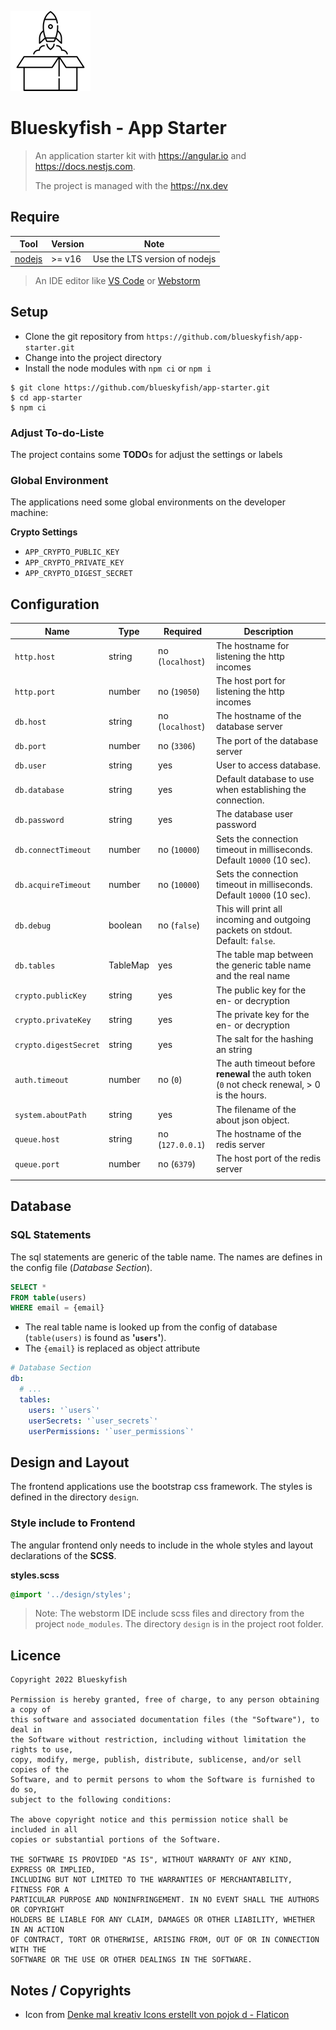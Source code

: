 
![Blueskyfish - App Starter](docs/assets/logo/128x128.png)

# Blueskyfish - App Starter

> An application starter kit with <https://angular.io> and <https://docs.nestjs.com>.
>
> The project is managed with the <https://nx.dev>


## Require

| Tool                         | Version | Note                          |
|------------------------------|---------|-------------------------------|
| [nodejs](https://nodejs.org) | >= v16  | Use the LTS version of nodejs |

> An IDE editor like [VS Code](https://code.visualstudio.com/) or [Webstorm](https://www.jetbrains.com/webstorm/)


## Setup

* Clone the git repository from `https://github.com/blueskyfish/app-starter.git`
* Change into the project directory
* Install the node modules with `npm ci` or `npm i`

```shell
$ git clone https://github.com/blueskyfish/app-starter.git
$ cd app-starter
$ npm ci
```

### Adjust To-do-Liste

The project contains some **TODO**s for adjust the settings or labels

### Global Environment

The applications need some global environments on the developer machine:

**Crypto Settings**

* `APP_CRYPTO_PUBLIC_KEY`
* `APP_CRYPTO_PRIVATE_KEY`
* `APP_CRYPTO_DIGEST_SECRET`



## Configuration

| Name                  | Type     | Required         | Description                                                                                  |
|-----------------------|----------|------------------|----------------------------------------------------------------------------------------------|
| `http.host`           | string   | no (`localhost`) | The hostname for listening the http incomes                                                  |
| `http.port`           | number   | no (`19050`)     | The host port for listening the http incomes                                                 |
| `db.host`             | string   | no (`localhost`) | The hostname of the database server                                                          |
| `db.port`             | number   | no (`3306`)      | The port of the database server                                                              |
| `db.user`             | string   | yes              | User to access database.                                                                     |
| `db.database`         | string   | yes              | Default database to use when establishing the connection.                                    |
| `db.password`         | string   | yes              | The database user password                                                                   |
| `db.connectTimeout`   | number   | no (`10000`)     | Sets the connection timeout in milliseconds. Default `10000` (10 sec).                       |
| `db.acquireTimeout`   | number   | no (`10000`)     | Sets the connection timeout in milliseconds. Default `10000` (10 sec).                       |
| `db.debug`            | boolean  | no (`false`)     | This will print all incoming and outgoing packets on stdout. Default: `false`.               |
| `db.tables`           | TableMap | yes              | The table map between the generic table name and the real name                               |
| `crypto.publicKey`    | string   | yes              | The public key for the en- or decryption                                                     |
| `crypto.privateKey`   | string   | yes              | The private key for the en- or decryption                                                    |
| `crypto.digestSecret` | string   | yes              | The salt for the hashing an string                                                           |
| `auth.timeout`        | number   | no (`0`)         | The auth timeout before **renewal** the auth token (`0` not check renewal, > 0 is the hours. |
| `system.aboutPath`    | string   | yes              | The filename of the about json object.                                                       |
| `queue.host`          | string   | no (`127.0.0.1`) | The hostname of the redis server                                                             |
| `queue.port`          | number   | no (`6379`)      | The host port of the redis server                                                            |
|                       |          |                  |                                                                                              |


## Database

### SQL Statements

The sql statements are generic of the table name. The names are defines in the config file (*Database Section*).


```sql
SELECT *
FROM table(users)
WHERE email = {email}
```

* The real table name is looked up from the config of database (`table(users)` is found as **'`users`'**).
* The `{email}` is replaced as object attribute

```yaml
# Database Section
db:
  # ...
  tables:
    users: '`users`'
    userSecrets: '`user_secrets`'
    userPermissions: '`user_permissions`'
```


## Design and Layout

The frontend applications use the bootstrap css framework. The styles is defined in the directory `design`.

### Style include to Frontend

The angular frontend only needs to include in the whole styles and layout declarations of the **SCSS**.

**styles.scss**

```scss
@import '../design/styles';
```

> Note: The webstorm IDE include scss files and directory from the project `node_modules`. The directory `design` is in the project root folder.


## Licence

```
Copyright 2022 Blueskyfish

Permission is hereby granted, free of charge, to any person obtaining a copy of
this software and associated documentation files (the "Software"), to deal in
the Software without restriction, including without limitation the rights to use,
copy, modify, merge, publish, distribute, sublicense, and/or sell copies of the
Software, and to permit persons to whom the Software is furnished to do so,
subject to the following conditions:

The above copyright notice and this permission notice shall be included in all
copies or substantial portions of the Software.

THE SOFTWARE IS PROVIDED "AS IS", WITHOUT WARRANTY OF ANY KIND, EXPRESS OR IMPLIED,
INCLUDING BUT NOT LIMITED TO THE WARRANTIES OF MERCHANTABILITY, FITNESS FOR A
PARTICULAR PURPOSE AND NONINFRINGEMENT. IN NO EVENT SHALL THE AUTHORS OR COPYRIGHT
HOLDERS BE LIABLE FOR ANY CLAIM, DAMAGES OR OTHER LIABILITY, WHETHER IN AN ACTION
OF CONTRACT, TORT OR OTHERWISE, ARISING FROM, OUT OF OR IN CONNECTION WITH THE
SOFTWARE OR THE USE OR OTHER DEALINGS IN THE SOFTWARE.
```

## Notes / Copyrights

* Icon from <a href="https://www.flaticon.com/de/kostenlose-icons/denke-mal-kreativ" title="denke mal kreativ Icons">Denke mal kreativ Icons erstellt von pojok d - Flaticon</a>

